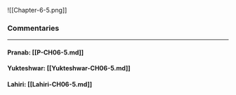 ![[Chapter-6-5.png]]

### Commentaries

---

#### Pranab: [[P-CH06-5.md]]

#### Yukteshwar: [[Yukteshwar-CH06-5.md]]

#### Lahiri: [[Lahiri-CH06-5.md]]
